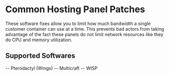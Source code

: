 # Common Hosting Panel Patches
These software fixes allow you to limit how much bandwidth a single customer container can use at a time. This prevents bad actors from taking advantage of the fact these panels do not limit network resources like they do CPU and memory utilization.

## Supported Softwares
-- Pterodactyl (Wings)
-- Multicraft
-- WISP
